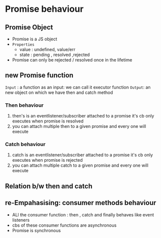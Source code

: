 # Promise behaviour
## Promise Object  
 * Promise is a JS object
 * `Properties`
    * value  :  undefined,  value/err               
    * state :  pending , resolved ,rejected 
* Promise can only be rejected / resolved once in the lifetime

## new Promise function
`Input` : a function as an input: we can call it executor function
`Output`: an new object on which we have then and catch method

### Then behaviour
 1. then's is an eventlistener/subscriber  attached to  a promise it's cb only executes when
  promise is resolved
 2. you can attach multiple then to a given promise and every one will execute

### Catch behaviour 
 1. catch is an eventlistener/subscriber  attached to  a promise it's cb only executes when promise is rejected
  2. you can attach multiple catch to a given promise and every one will execute

## Relation b/w then and catch
 ## re-Empahasising: consumer methods behaviour
* ALl the consumer function : then , catch and finally behaves like  event listeners
* cbs of these consumer functions are asynchronous
* Promise is synchronous 